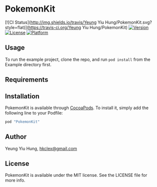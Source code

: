 # PokemonKit

[![CI Status](http://img.shields.io/travis/Yeung Yiu Hung/PokemonKit.svg?style=flat)](https://travis-ci.org/Yeung Yiu Hung/PokemonKit)
[![Version](https://img.shields.io/cocoapods/v/PokemonKit.svg?style=flat)](http://cocoapods.org/pods/PokemonKit)
[![License](https://img.shields.io/cocoapods/l/PokemonKit.svg?style=flat)](http://cocoapods.org/pods/PokemonKit)
[![Platform](https://img.shields.io/cocoapods/p/PokemonKit.svg?style=flat)](http://cocoapods.org/pods/PokemonKit)

## Usage

To run the example project, clone the repo, and run `pod install` from the Example directory first.

## Requirements

## Installation

PokemonKit is available through [CocoaPods](http://cocoapods.org). To install
it, simply add the following line to your Podfile:

```ruby
pod "PokemonKit"
```

## Author

Yeung Yiu Hung, hkclex@gmail.com

## License

PokemonKit is available under the MIT license. See the LICENSE file for more info.
